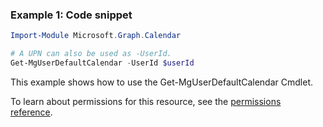 ### Example 1: Code snippet

```powershellImport-Module Microsoft.Graph.Calendar

# A UPN can also be used as -UserId.
Get-MgUserDefaultCalendar -UserId $userId
```
This example shows how to use the Get-MgUserDefaultCalendar Cmdlet.
To learn about permissions for this resource, see the [permissions reference](/graph/permissions-reference).


